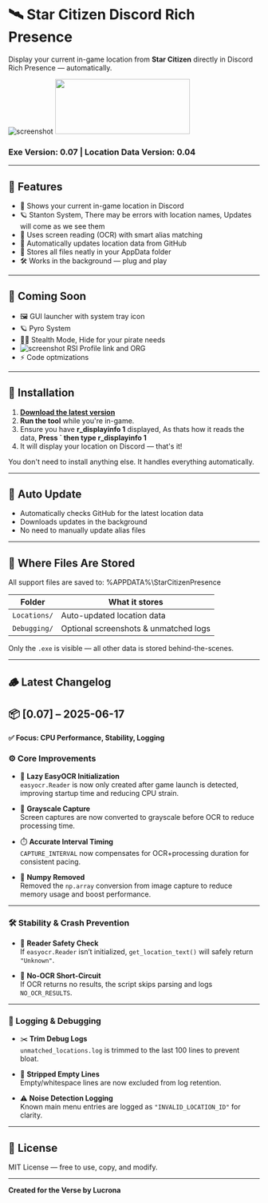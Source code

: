 # 🛰️ Star Citizen Discord Rich Presence

Display your current in-game location from **Star Citizen** directly in Discord Rich Presence — automatically.

![screenshot](https://i.imgur.com/PZC7QJg.png)    <img src="https://i.imgur.com/DGgfxVK.png" width="270" height="110" />
### Exe Version: **0.07**  |  Location Data Version: **0.04**

---

## 🚀 Features

- 📍 Shows your current in-game location in Discord
- 🪐 Stanton System, There may be errors with location names, Updates will come as we see them
- 🧠 Uses screen reading (OCR) with smart alias matching
- 🔁 Automatically updates location data from GitHub
- 📂 Stores all files neatly in your AppData folder
- 🛠️ Works in the background — plug and play

---

## 📘 Coming Soon

- 🖼️ GUI launcher with system tray icon  
- 🪐 Pyro System
- 🏴‍☠️ Stealth Mode, Hide for your pirate needs
- ![screenshot](https://i.imgur.com/3WOnWIo.png) RSI Profile link and ORG
- ⚡ Code optmizations 

---

## 🧰 Installation

1. [**Download the latest version**](https://github.com/Lucrona/star-citizen-discord/releases/download/v0.07/starcitizen_drp.exe)
2. **Run the tool** while you're in-game.
3. Ensure you have **r_displayinfo 1** displayed, As thats how it reads the data,  **Press ` then type r_displayinfo 1**
4. It will display your location on Discord — that's it!

You don't need to install anything else. It handles everything automatically.

---

## 🔄 Auto Update

- Automatically checks GitHub for the latest location data
- Downloads updates in the background
- No need to manually update alias files

---

## 📂 Where Files Are Stored

All support files are saved to: %APPDATA%\StarCitizenPresence


| Folder            | What it stores                      |
|-------------------|-------------------------------------|
| `Locations/`      | Auto-updated location data          |
| `Debugging/`      | Optional screenshots & unmatched logs|

Only the `.exe` is visible — all other data is stored behind-the-scenes.

---

## 🪵 Latest Changelog
## 📦 [0.07] – 2025-06-17  
**✅ Focus: CPU Performance, Stability, Logging**

### ⚙️ Core Improvements
- 🧠 **Lazy EasyOCR Initialization**  
  `easyocr.Reader` is now only created after game launch is detected, improving startup time and reducing CPU strain.

- 🖤 **Grayscale Capture**  
  Screen captures are now converted to grayscale before OCR to reduce processing time.

- ⏱️ **Accurate Interval Timing**  
  `CAPTURE_INTERVAL` now compensates for OCR+processing duration for consistent pacing.

- 🧼 **Numpy Removed**  
  Removed the `np.array` conversion from image capture to reduce memory usage and boost performance.

---

### 🛠️ Stability & Crash Prevention
- 🚫 **Reader Safety Check**  
  If `easyocr.Reader` isn’t initialized, `get_location_text()` will safely return `"Unknown"`.

- 🛑 **No-OCR Short-Circuit**  
  If OCR returns no results, the script skips parsing and logs `NO_OCR_RESULTS`.

---

### 📝 Logging & Debugging
- ✂️ **Trim Debug Logs**  
  `unmatched_locations.log` is trimmed to the last 100 lines to prevent bloat.

- 🧹 **Stripped Empty Lines**  
  Empty/whitespace lines are now excluded from log retention.

- ⚠️ **Noise Detection Logging**  
  Known main menu entries are logged as `"INVALID_LOCATION_ID"` for clarity.

---

## 📜 License

MIT License — free to use, copy, and modify.

---

**Created for the Verse by Lucrona**
